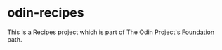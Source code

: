 # odin-recipes
This is a Recipes project which is part of The Odin Project's [Foundation](https://www.theodinproject.com/lessons/foundations-recipes) path.